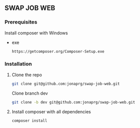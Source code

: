 ## SWAP JOB WEB

<!-- GETTING STARTED -->

### Prerequisites

Install composer with Windows 
* exe
  ```sh
  https://getcomposer.org/Composer-Setup.exe
  ```

### Installation

1. Clone the repo
   ```sh
   git clone git@github.com:jonaprg/swap-job-web.git
   ```
   Clone branch dev
   ```sh
   git clone -b dev git@github.com:jonaprg/swap-job-web.git
   ```
2. Install composer with all dependencies 
   ```sh
   composer install
   ```